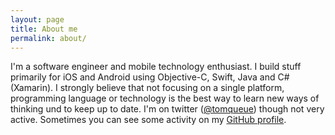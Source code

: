 ```yaml
---
layout: page
title: About me
permalink: about/
---
```


I'm a software engineer and mobile technology enthusiast. I build stuff primarily for iOS and Android using Objective-C, Swift, Java and C# (Xamarin). I strongly believe that not focusing on a single platform, programming language or technology is the best way to learn new ways of thinking und to keep up to date. I'm on twitter ([@tomqueue](https://twitter.com/tomqueue)) though not very active. Sometimes you can see some activity on my [GitHub profile](https://github.com/tomquist).